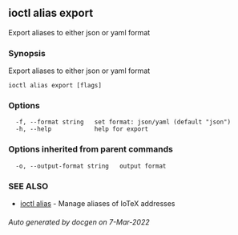 ## ioctl alias export

Export aliases to either json or yaml format

### Synopsis

Export aliases to either json or yaml format

```
ioctl alias export [flags]
```

### Options

```
  -f, --format string   set format: json/yaml (default "json")
  -h, --help            help for export
```

### Options inherited from parent commands

```
  -o, --output-format string   output format
```

### SEE ALSO

* [ioctl alias](ioctl_alias.md)	 - Manage aliases of IoTeX addresses

###### Auto generated by docgen on 7-Mar-2022
